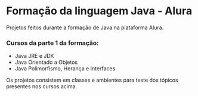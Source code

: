 # Formação da linguagem Java - Alura
Projetos feitos durante a formação de Java na plataforma Alura.

### Cursos da parte 1 da formação:

- Java JRE e JDK
- Java Orientado a Objetos 
- Java Polimorfismo, Herança e Interfaces

Os projetos consistem em classes e ambientes para teste dos tópicos presentes nos cursos acima. 
